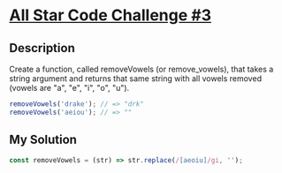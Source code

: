 # [All Star Code Challenge #3](https://www.codewars.com/kata/58640340b3a675d9a70000b9)

## Description

Create a function, called removeVowels (or remove_vowels), that takes a string argument and returns that same string with all vowels removed (vowels are "a", "e", "i", "o", "u").

```js
removeVowels('drake'); // => "drk"
removeVowels('aeiou'); // => ""
```

## My Solution

```js
const removeVowels = (str) => str.replace(/[aeoiu]/gi, '');
```
